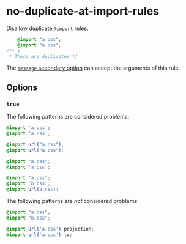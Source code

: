 # no-duplicate-at-import-rules  
  
Disallow duplicate `@import` rules.  
  
<!-- prettier-ignore -->  
```css  
    @import "a.css";  
    @import "a.css";  
/** ↑  
 * These are duplicates */  
```  
  
The [`message` secondary option](../../../docs/user-guide/configure.md#message) can accept the arguments of this rule.  
  
## Options  
  
### `true`  
  
The following patterns are considered problems:  
  
<!-- prettier-ignore -->  
```css  
@import 'a.css';  
@import 'a.css';  
```  
  
<!-- prettier-ignore -->  
```css  
@import url("a.css");  
@import url("a.css");  
```  
  
<!-- prettier-ignore -->  
```css  
@import "a.css";  
@import 'a.css';  
```  
  
<!-- prettier-ignore -->  
```css  
@import "a.css";  
@import 'b.css';  
@import url(a.css);  
```  
  
The following patterns are _not_ considered problems:  
  
<!-- prettier-ignore -->  
```css  
@import "a.css";  
@import "b.css";  
```  
  
<!-- prettier-ignore -->  
```css  
@import url('a.css') projection;  
@import url('a.css') tv;  
```  
